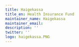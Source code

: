 ```yaml
---
title: Haigekassa
title_en: Health Insurance Fund
maintainer_name: Haigekassa
maintainer_email:
description: ''
twitter: ''
logo: haigekassa.PNG
---
```

